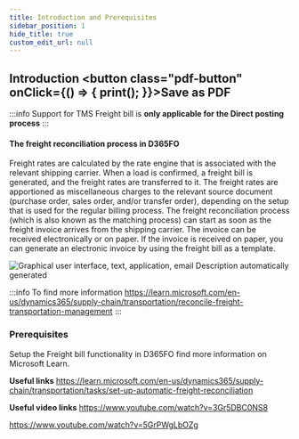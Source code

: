 ```yaml
---
title: Introduction and Prerequisites
sidebar_position: 1
hide_title: true
custom_edit_url: null
---
```

## Introduction <button class="pdf-button" onClick={() => { print(); }}>Save as PDF</button>

:::info Support for TMS Freight bill is **only applicable for the Direct posting process**
:::

#### The freight reconciliation process in D365FO
Freight rates are calculated by the rate engine that is associated with the relevant shipping carrier. When a load is confirmed, a freight bill is generated, and the freight rates are transferred to it. The freight rates are apportioned as miscellaneous charges to the relevant source document (purchase order, sales order, and/or transfer order), depending on the setup that is used for the regular billing process. The freight reconciliation process (which is also known as the matching process) can start as soon as the freight invoice arrives from the shipping carrier. The invoice can be received electronically or on paper. If the invoice is received on paper, you can generate an electronic invoice by using the freight bill as a template.

![Graphical user interface, text, application, email Description automatically generated](@site/static/img/media/image632.png)

:::info To find more information https://learn.microsoft.com/en-us/dynamics365/supply-chain/transportation/reconcile-freight-transportation-management
:::

### Prerequisites
Setup the Freight bill functionality in D365FO find more information on Microsoft Learn.

**Useful links**
https://learn.microsoft.com/en-us/dynamics365/supply-chain/transportation/tasks/set-up-automatic-freight-reconciliation

**Useful video links**
https://www.youtube.com/watch?v=3Gr5DBC0NS8

https://www.youtube.com/watch?v=5GrPWgLbOZg


